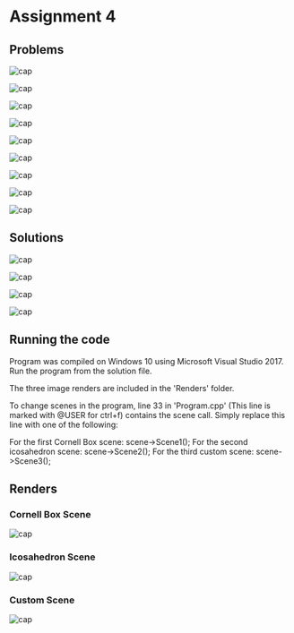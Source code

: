 # Assignment 4

## Problems

![cap](https://github.com/jasminecronin/intro-computer-graphics/blob/master/Assignment%204/images/cap1.png)

![cap](https://github.com/jasminecronin/intro-computer-graphics/blob/master/Assignment%204/images/cap2.png)

![cap](https://github.com/jasminecronin/intro-computer-graphics/blob/master/Assignment%204/images/cap3.png)

![cap](https://github.com/jasminecronin/intro-computer-graphics/blob/master/Assignment%204/images/cap4.png)

![cap](https://github.com/jasminecronin/intro-computer-graphics/blob/master/Assignment%204/images/cap5.png)

![cap](https://github.com/jasminecronin/intro-computer-graphics/blob/master/Assignment%204/images/cap6.png)

![cap](https://github.com/jasminecronin/intro-computer-graphics/blob/master/Assignment%204/images/cap7.png)

![cap](https://github.com/jasminecronin/intro-computer-graphics/blob/master/Assignment%204/images/cap8.png)

![cap](https://github.com/jasminecronin/intro-computer-graphics/blob/master/Assignment%204/images/cap9.png)

## Solutions

![cap](https://github.com/jasminecronin/intro-computer-graphics/blob/master/Assignment%204/images/sol1.png)

![cap](https://github.com/jasminecronin/intro-computer-graphics/blob/master/Assignment%204/images/sol2.png)

![cap](https://github.com/jasminecronin/intro-computer-graphics/blob/master/Assignment%204/images/sol3.png)

![cap](https://github.com/jasminecronin/intro-computer-graphics/blob/master/Assignment%204/images/sol4.png)

## Running the code

Program was compiled on Windows 10 using Microsoft Visual Studio 2017.
Run the program from the solution file.

The three image renders are included in the 'Renders' folder.

To change scenes in the program, line 33 in 'Program.cpp' (This line is marked with @USER for ctrl+f) contains the scene call. Simply replace this line with one of the following:

For the first Cornell Box scene:
	scene->Scene1(); 
For the second icosahedron scene:
	scene->Scene2();
For the third custom scene:
	scene->Scene3();

## Renders

### Cornell Box Scene

![cap](https://github.com/jasminecronin/intro-computer-graphics/blob/master/Assignment%204/Renders/Scene1.PNG)

### Icosahedron Scene

![cap](https://github.com/jasminecronin/intro-computer-graphics/blob/master/Assignment%204/Renders/Scene2.PNG)

### Custom Scene

![cap](https://github.com/jasminecronin/intro-computer-graphics/blob/master/Assignment%204/Renders/Scene3.PNG)

 
